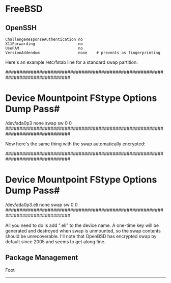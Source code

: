 # FreeBSD







## OpenSSH


```
ChallengeResponseAuthentication no         
X11Forwarding                   no        
UsePAM                          no 
VersionAddendum                 none    # prevents os fingerprinting
```








Here's an example /etc/fstab line for a standard swap partition:

###############################################################################
# Device                Mountpoint      FStype  Options         Dump    Pass#
/dev/ada0p3             none            swap    sw              0       0
###############################################################################

Now here's the same thing with the swap automatically encrypted:

###############################################################################
# Device                Mountpoint      FStype  Options         Dump    Pass#
/dev/ada0p3.eli         none            swap    sw              0       0
###############################################################################

All you need to do is add ".eli" to the device name. A one-time key will be
generated and destroyed when swap is unmounted, so the swap contents should
be unrecoverable. I'll note that OpenBSD has encrypted swap by default since
2005 and seems to get along fine.









## Package Management





Foot
______  

[source]:         https://vez.mrsk.me/freebsd-defaults.txt
